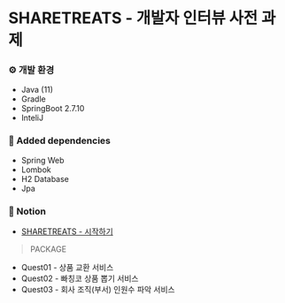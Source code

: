 # SHARETREATS - 개발자 인터뷰 사전 과제



### ⚙ 개발 환경

- Java (11)
- Gradle
- SpringBoot 2.7.10
- InteliJ

### 🔨 Added dependencies

- Spring Web
- Lombok
- H2 Database
- Jpa

### 📌 Notion
- [SHARETREATS - 시작하기](https://www.notion.so/SHARETREATS-6b2a5a0faa1a4b0787e9a43539462096)

> PACKAGE
- Quest01 - 상품 교환 서비스
- Quest02 - 빠칭코 상품 뽑기 서비스 
- Quest03 - 회사 조직(부서) 인원수 파악 서비스
